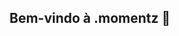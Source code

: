 ## Bem-vindo à .momentz 👋

<!--
Cadastre seus momentos para encontrar novas conexões, ou simplesmente encontre algo para fazer. Não deixe de fazer o que ama, enjoy .momentz!
-->
